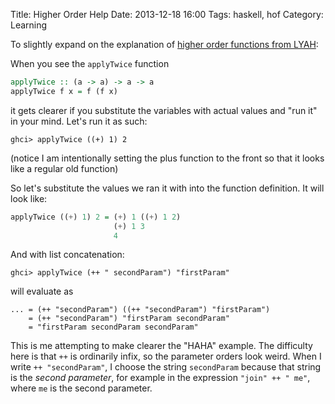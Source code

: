 Title: Higher Order Help
Date: 2013-12-18 16:00
Tags: haskell, hof 
Category: Learning 

To slightly expand on the explanation of [higher order functions from LYAH](http://learnyouahaskell.com/higher-order-functions):

When you see the ``applyTwice`` function

```haskell
applyTwice :: (a -> a) -> a -> a
applyTwice f x = f (f x)
```

it gets clearer if you substitute the variables with actual values and "run it" in your mind. Let's run it as such:

``ghci> applyTwice ((+) 1) 2``

(notice I am intentionally setting the plus function to the front so that it looks like a regular old function)

So let's substitute the values we ran it with into the function definition. It will look like:

```haskell
applyTwice ((+) 1) 2 = (+) 1 ((+) 1 2)
                       (+) 1 3
                       4
```

And with list concatenation:

``ghci> applyTwice (++ " secondParam") "firstParam"``

will evaluate as

```
... = (++ "secondParam") ((++ "secondParam") "firstParam")
    = (++ "secondParam") "firstParam secondParam"
    = "firstParam secondParam secondParam"
```

This is me attempting to make clearer the "HAHA" example. The difficulty here is that ``++`` is ordinarily infix, so the parameter orders look weird. When I write ``++ "secondParam"``, I choose the string ``secondParam`` because that string is the *second parameter*, for example in the expression ``"join" ++ " me"``, where ``me`` is the second parameter.

